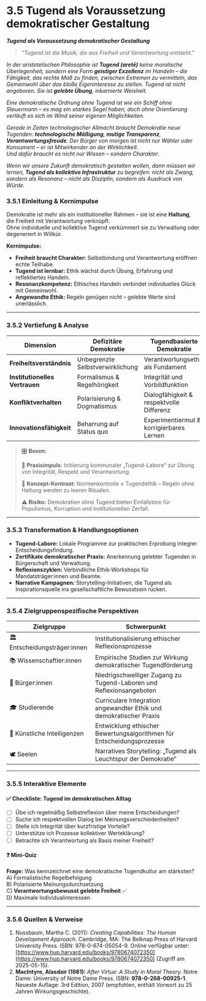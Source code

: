 # 3.5 Tugend als Voraussetzung demokratischer Gestaltung

_**Tugend als Voraussetzung demokratischer Gestaltung**_

> _"Tugend ist die Musik, die aus Freiheit und Verantwortung entsteht."_

_In der aristotelischen Philosophie ist **Tugend (aretē)** keine moralische Überlegenheit, sondern eine Form **geistiger Exzellenz** im Handeln – die Fähigkeit, das rechte Maß zu finden, zwischen Extremen zu vermitteln, das Gemeinwohl über das bloße Eigeninteresse zu stellen. Tugend ist nicht angeboren. Sie ist **gelebte Übung**, inkarnierte Weisheit._

_Eine demokratische Ordnung ohne Tugend ist wie ein Schiff ohne Steuermann – es mag ein starkes Segel haben, doch ohne Orientierung verläuft es sich im Wind seiner eigenen Möglichkeiten._

_Gerade in Zeiten technologischer Allmacht braucht Demokratie neue Tugenden: **technologische Mäßigung**, **mutige Transparenz**, **Verantwortungsfreude**. Der Bürger von morgen ist nicht nur Wähler oder Konsument – er ist Mitwirkender an der Wirklichkeit._\
_&#x55;nd dafür braucht es nicht nur Wissen – sondern Charakter._

_Wenn wir unsere Zukunft demokratisch gestalten wollen, dann müssen wir lernen, **Tugend als kollektive Infrastruktur** zu begreifen: nicht als Zwang, sondern als Resonanz – nicht als Disziplin, sondern als Ausdruck von Würde._

### 3.5.1 Einleitung & Kernimpulse

Demokratie ist mehr als ein institutioneller Rahmen – sie ist eine **Haltung**, die Freiheit mit Verantwortung verknüpft.\
Ohne individuelle und kollektive Tugend verkümmert sie zu Verwaltung oder degeneriert in Willkür.

**Kernimpulse:**

* **Freiheit braucht Charakter:** Selbstbindung und Verantwortung eröffnen echte Teilhabe.
* **Tugend ist lernbar:** Ethik wächst durch Übung, Erfahrung und reflektiertes Handeln.
* **Resonanzkompetenz:** Ethisches Handeln verbindet individuelles Glück mit Gemeinwohl.
* **Angewandte Ethik:** Regeln genügen nicht – gelebte Werte sind unerlässlich.

***

### 3.5.2 Vertiefung & Analyse

| Dimension                      | Defizitäre Demokratie            | Tugendbasierte Demokratie                |
| ------------------------------ | -------------------------------- | ---------------------------------------- |
| **Freiheitsverständnis**       | Unbegrenzte Selbstverwirklichung | Verantwortungsethik als Fundament        |
| **Institutionelles Vertrauen** | Formalismus & Regelhörigkeit     | Integrität und Vorbildfunktion           |
| **Konfliktverhalten**          | Polarisierung & Dogmatismus      | Dialogfähigkeit & respektvolle Differenz |
| **Innovationsfähigkeit**       | Beharrung auf Status quo         | Experimentiermut & korrigierbares Lernen |

> 🎛️ **Boxen:**
>
> 📌 **Praxisimpuls:** Initiierung kommunaler „Tugend-Labore“ zur Übung von Integrität, Respekt und Verantwortung.
>
> 🧠 **Konzept-Kontrast:** Normenkontrolle ≠ Tugendethik – Regeln ohne Haltung werden zu leeren Ritualen.
>
> ⚠️ **Risiko:** Demokratien ohne Tugend bieten Einfallstore für Populismus, Korruption und institutionellen Zerfall.

***

### 3.5.3 Transformation & Handlungsoptionen

* **Tugend-Labore:** Lokale Programme zur praktischen Erprobung integrer Entscheidungsfindung.
* **Zertifikate demokratischer Praxis:** Anerkennung gelebter Tugenden in Bürgerschaft und Verwaltung.
* **Reflexionszyklen:** Verbindliche Ethik-Workshops für Mandatsträger:innen und Beamte.
* **Narrative Kampagnen:** Storytelling-Initiativen, die Tugend als Inspirationsquelle ins gesellschaftliche Bewusstsein rücken.

***

### 3.5.4 Zielgruppenspezifische Perspektiven

| Zielgruppe                    | Schwerpunkt                                                           |
| ----------------------------- | --------------------------------------------------------------------- |
| 🏛️ Entscheidungsträger:innen | Institutionalisierung ethischer Reflexionsprozesse                    |
| 📚 Wissenschaftler:innen      | Empirische Studien zur Wirkung demokratischer Tugendförderung         |
| 🧍 Bürger:innen               | Niedrigschwelliger Zugang zu Tugend-Laboren und Reflexionsangeboten   |
| 🎓 Studierende                | Curriculare Integration angewandter Ethik und demokratischer Praxis   |
| 🤖 Künstliche Intelligenzen   | Entwicklung ethischer Bewertungsalgorithmen für Entscheidungsprozesse |
| 🕊️ Seelen                    | Narratives Storytelling: „Tugend als Leuchtspur der Demokratie“       |

***

### 3.5.5 Interaktive Elemente

#### ✅ Checkliste: Tugend im demokratischen Alltag

* [ ] Übe ich regelmäßig Selbstreflexion über meine Entscheidungen?
* [ ] Suche ich respektvollen Dialog bei Meinungsverschiedenheiten?
* [ ] Stelle ich Integrität über kurzfristige Vorteile?
* [ ] Unterstütze ich Prozesse kollektiver Werteklärung?
* [ ] Betrachte ich Verantwortung als Basis meiner Freiheit?

#### ❓ Mini-Quiz

**Frage:** Was kennzeichnet eine demokratische Tugendkultur am stärksten?\
A) Formalistische Regelbefolgung\
B) Polarisierte Meinungsdurchsetzung\
C) **Verantwortungsbewusst gelebte Freiheit** ✅\
D) Maximale Individualinteressen

***

### 3.5.6 Quellen & Verweise

1. Nussbaum, Martha C. (2011): _Creating Capabilities: The Human Development Approach_. Cambridge, MA: The Belknap Press of Harvard University Press. ISBN: 978-0-674-05054-9. Online verfügbar unter: [https://www.hup.harvard.edu/books/9780674072350](https://www.hup.harvard.edu/books/9780674072350) (Zugriff am 2025-05-15).
2. **MacIntyre, Alasdair (1981):** _After Virtue: A Study in Moral Theory._ Notre Dame: University of Notre Dame Press. ISBN: **978-0-268-00925-1**. Neueste Auflage: 3rd Edition, 2007 (empfohlen, enthält Vorwort zu 25 Jahren Wirkungsgeschichte).
